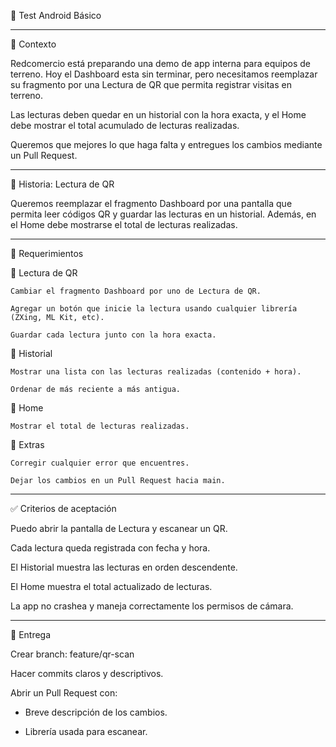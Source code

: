 🧪 Test Android Básico

-----------------------------------------------------------------------
📖 Contexto
  
  Redcomercio está preparando una demo de app interna para equipos de terreno.
  Hoy el Dashboard esta sin terminar, pero necesitamos reemplazar su fragmento por una Lectura de QR que permita registrar visitas en terreno.
  
  Las lecturas deben quedar en un historial con la hora exacta, y el Home debe mostrar el total acumulado de lecturas realizadas.
  
  Queremos que mejores lo que haga falta y entregues los cambios mediante un Pull Request.
  
-----------------------------------------------------------------------
🧩 Historia: Lectura de QR

  Queremos reemplazar el fragmento Dashboard por una pantalla que permita leer códigos QR y guardar las lecturas en un historial.
  Además, en el Home debe mostrarse el total de lecturas realizadas.
  
-----------------------------------------------------------------------
🎯 Requerimientos

  🔹 Lectura de QR
  
    Cambiar el fragmento Dashboard por uno de Lectura de QR.
    
    Agregar un botón que inicie la lectura usando cualquier librería (ZXing, ML Kit, etc).
    
    Guardar cada lectura junto con la hora exacta.
  
  🔹 Historial
  
    Mostrar una lista con las lecturas realizadas (contenido + hora).
    
    Ordenar de más reciente a más antigua.
    
  🔹 Home
  
    Mostrar el total de lecturas realizadas.
  
  🔹 Extras
    
    Corregir cualquier error que encuentres.
  
    Dejar los cambios en un Pull Request hacia main.
-----------------------------------------------------------------------
✅ Criterios de aceptación

  Puedo abrir la pantalla de Lectura y escanear un QR.
  
  Cada lectura queda registrada con fecha y hora.
  
  El Historial muestra las lecturas en orden descendente.
  
  El Home muestra el total actualizado de lecturas.
  
  La app no crashea y maneja correctamente los permisos de cámara.
  
-----------------------------------------------------------------------
🧠 Entrega

  Crear branch: feature/qr-scan
  
  Hacer commits claros y descriptivos.
  
  Abrir un Pull Request con:
  
   - Breve descripción de los cambios.
  
   - Librería usada para escanear.
